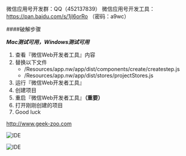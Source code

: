 微信应用号开发群：QQ（452137839）
微信应用号开发工具：https://pan.baidu.com/s/1jI6orRo （密码：a9wc）


####破解步骤

***Mac测试可用，Windows测试可用***

1. 查看『微信Web开发者工具』内容
2. 替换以下文件
	* /Resources/app.nw/app/dist/components/create/createstep.js
	* /Resources/app.nw/app/dist/stores/projectStores.js
3. 运行『微信Web开发者工具』
4. 创建项目
5. 重启『微信Web开发者工具』**（重要）**
7. 打开刚刚创建的项目
8. Good luck

http://www.geek-zoo.com

![IDE](https://cloud.githubusercontent.com/assets/876707/18745196/f4f0488e-80f3-11e6-844b-f45d7e52a23c.png)

![IDE](https://cloud.githubusercontent.com/assets/876707/18745200/f7a74870-80f3-11e6-83cf-df00f7f87f56.png)

